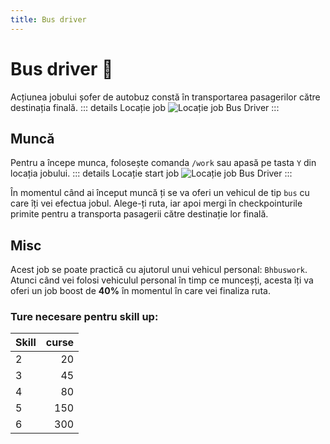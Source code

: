 ```yaml
---
title: Bus driver
---
```


# Bus driver 🚌

Acțiunea jobului șofer de autobuz constă în transportarea pasagerilor către destinația finală.
::: details Locație job
![Locație job Bus Driver](https://i.imgur.com/C1Lh0k6.png "Locație job Bus Driver")
:::
## Muncă
Pentru a începe munca, folosește comanda `/work` sau apasă pe tasta `Y` din locația jobului.
::: details Locație start job
![Locație job Bus Driver](https://i.imgur.com/spHgbwe.png "Locație job Bus Driver")
:::

În momentul când ai început muncă ți se va oferi un vehicul de tip `bus` cu care îți vei efectua jobul. Alege-ți ruta, iar apoi mergi în checkpointurile primite pentru a transporta pasagerii către destinație lor finală.


## Misc
Acest job se poate practică cu ajutorul unui vehicul personal: `Bhbuswork`.
Atunci când vei folosi vehiculul personal în timp ce munceșți, acesta îți va oferi un job boost de **40%** în momentul în care vei finaliza ruta.

### Ture necesare pentru skill up:

| Skill         |  curse  |
| ------------- | ----:   |
| 2             | 20|
| 3             | 45|
| 4             | 80|
| 5             | 150|
| 6             | 300|
